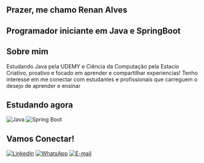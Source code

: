 ## Prazer, me chamo Renan Alves
## Programador iniciante em Java e SpringBoot

## Sobre mim
Estudando Java pela UDEMY e Ciência da Computação pela Estacio
Criativo, proativo e focado em aprender e compartilhar experiencias!
Tenho interesse em me conectar com estudantes e profissionais que carreguem o desejo de aprender e ensinar

## Estudando agora
![Java](https://img.shields.io/badge/Java-ED8B00?style=for-the-badge&logo=java&logoColor=white)
![Spring Boot](https://img.shields.io/badge/Spring_Boot-6DB33F?style=for-the-badge&logo=spring-boot&logoColor=white)

## Vamos Conectar!

[![LinkedIn](https://img.shields.io/badge/LinkedIn-0077B5?style=for-the-badge&logo=linkedin&logoColor=white)](https://github.com/BommerDev)
[![WhatsApp](https://img.shields.io/badge/WhatsApp-25D366?style=for-the-badge&logo=whatsapp&logoColor=white)](https://wa.me/5561985989372)
[![E-mail](https://img.shields.io/badge/Gmail-D14836?style=for-the-badge&logo=gmail&logoColor=white)](renanalves000@gmail.com)
